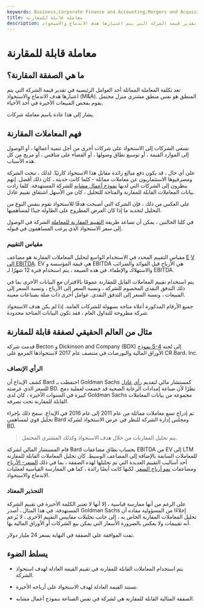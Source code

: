 ```yaml
---
keywords: Business,Corporate Finance and Accounting,Mergers and Acquisitions,M&amp;amp;A
title: معاملة قابلة للمقارنة
description: تكلفة المعاملات المماثلة هي عامل في تقدير قيمة الشركة التي يتم اعتبارها هدف الاندماج والاستحواذ (M &amp; amp؛ A).
---
```


# معاملة قابلة للمقارنة
## ما هي الصفقة المقارنة؟

تعد تكلفة المعاملة المماثلة أحد العوامل الرئيسية في تقدير قيمة الشركة التي يتم اعتبارها هدف الاندماج والاستحواذ (M&A). المنطق هو نفس منطق مشتري منزل محتمل يقوم بفحص المبيعات الأخيرة في أحد الأحياء.

يشار إلى هذا عادة باسم معاملة شركات.

## فهم المعاملات المقارنة

تسعى الشركات إلى الاستحواذ على شركات أخرى من أجل تنمية أعمالها ، أو الوصول إلى الموارد القيمة ، أو توسيع نطاق وصولها ، أو القضاء على منافس ، أو مزيج من كل هذه الأسباب.

على أي حال ، قد يكون دفع مبالغ زائدة مقابل هذا الاستحواذ كارثيًا. لذلك ، تبحث الشركة ومصرفيوها الاستثماريون عن معاملات مماثلة - كلما كانت حديثة ، كان ذلك أفضل. إنهم ينظرون إلى الشركات التي لديها [نموذج أعمال مشابه](/businessmodel) للشركة المستهدفة. كلما زادت بيانات المعاملات القابلة للمقارنة والمتاحة للتحليل ، كان من الأسهل اشتقاق تقييم عادل.

على العكس من ذلك ، فإن الشركة التي أصبحت هدفًا للاستحواذ تقوم بنفس النوع من التحليل لتحديد ما إذا كان العرض المطروح على الطاولة جيدًا لمساهميها.

في كلتا الحالتين ، يمكن أن تساعد طريقة [التقييم المقارنة للمعاملة](/valuation) الشركة في الوصول إلى سعر الاستحواذ الذي يرغب المساهمون في قبوله.

### مقياس التقييم

مقياس التقييم المحدد في الاستخدام الواسع لتحليل المعاملات المقارنة هو مضاعف [E](/ev-ebitda) [V إلى EBITDA](/ev-ebitda). EV هي قيمة المؤسسة و EBITDA هي الأرباح قبل الفوائد والضرائب والاستهلاك والإطفاء. في هذه الصيغة ، يتم استخدام فترة 12 شهرًا لـ EBITDA.

يتم استخدام تقييم المعاملات القابل للمقارنة عمومًا بالاقتران مع البيانات الأخرى بما في ذلك التدفق النقدي المخصوم للشركة ، ونسبة السعر إلى الأرباح ، ونسبة السعر إلى المبيعات ، ونسبة السعر إلى التدفق النقدي. عوامل أخرى ذات صلة بصناعات معينة.

جميع الأرقام المذكورة أعلاه متاحة بسهولة للشركات العامة. إذا لم يكن هدف الاستحواذ شركة مطروحة للتداول العام ، فقد تكون البيانات المتاحة محدودة.

## مثال من العالم الحقيقي لصفقة قابلة للمقارنة

قدمت شركة Becton و Dickinson and Company (BDX) [نموذج S-4](/s4) إلى لجنة الأوراق المالية والبورصات في منتصف عام 2017 لاستحواذها المزمع على CR Bard، Inc.

### الرأي الإنصاف

كشف الإيداع أن Bard احتفظت بـ Goldman Sachs كمستشار مالي لتقديم [رأي](/fairness-opinion) [عادل](/fairness-opinion) للسعر الذي عرضته BD. نظرًا لأن صناعة إمدادات الرعاية الصحية قد خضعت لعملية دمج كبيرة في السنوات الأخيرة ، كان لدى Goldman Sachs مجموعة من بيانات المعاملات القابلة للمقارنة تحت تصرفه.

تم إدراج تسع معاملات مماثلة من عام 2011 إلى عام 2016 في الإيداع. سمح ذلك بإجراء تحليل قوي لمساهمي Bard ومجلس إدارة الشركة للنظر في عرض الاستحواذ لشركة BD.

> يتم تحليل المقارنات من خلال هدف الاستحواذ وكذلك المشتري المحتمل.

>

قام المستشار المالي لشركة Bard بحساب نطاق مضاعفات EBITDA من EV إلى LTM للمعاملات السابقة بالإضافة إلى المضاعف الوسيط. كان تحليل المعاملات القابلة للمقارنة أحد أساليب التقييم العديدة التي تم تحليلها لهذه الصفقة ، بما في ذلك [السعر- الأرباح](/price-earningsratio) ومضاعفات [نمو أرباح السعر](/pegratio). لكنها كانت أيضًا رائدة ، كما هي الممارسة القياسية لعمليات الاندماج والاستحواذ.

### التحذير المعتاد

على الرغم من أنها ممارسة قياسية ، إلا أنها لا تعتبر الكلمة الأخيرة في تقييم الشركة المستهدفة. في هذا المثال ، أصدر Goldman Sachs إخلاءًا من المسؤولية مفاده أن تحليل المعاملات المقارنة الخاص به ، إلى جانب تحليلات مقاييس التقييم الأخرى ، لا يُزعم أنه تقييمات ولا يعكس بالضرورة الأسعار التي يمكن بيع الشركات أو الأوراق المالية بها.

تمت الموافقة على الصفقة في النهاية بسعر 24 مليار دولار.

## يسلط الضوء

- يتم استخدام المعاملات القابلة للمقارنة في تقييم القيمة العادلة لهدف استحواذ الشركة.

- تستند القيمة العادلة لهدف الاستحواذ على أرباحه الأخيرة.

- الصفقة المثالية القابلة للمقارنة هي لشركة في نفس الصناعة بنموذج أعمال مشابه.

